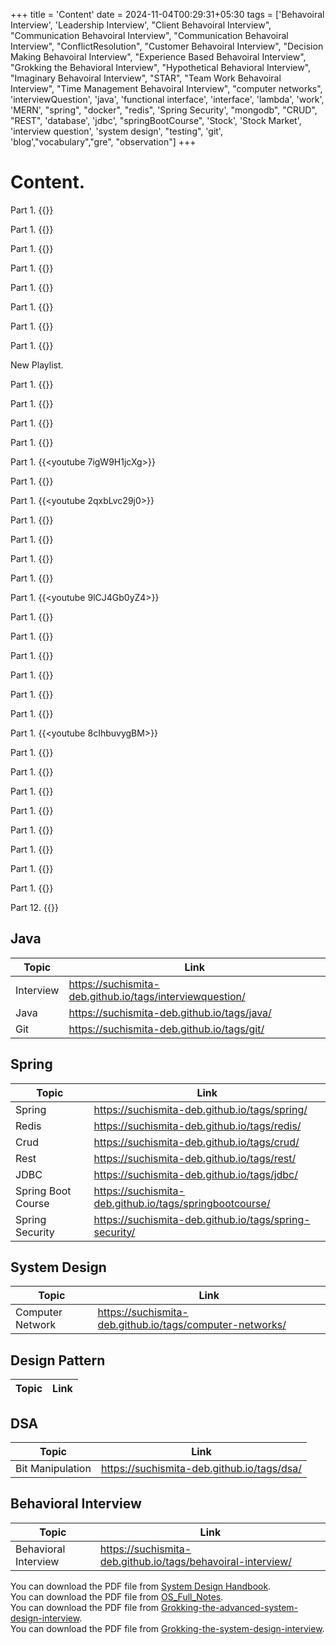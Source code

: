 +++
title = 'Content'
date = 2024-11-04T00:29:31+05:30
tags = ['Behavoiral Interview', 'Leadership Interview', "Client Behavoiral Interview", "Communication Behavoiral Interview",
    "Communication Behavoiral Interview", "ConflictResolution", "Customer Behavoiral Interview", "Decision Making Behavoiral Interview", "Experience Based Behavoiral Interview", "Grokking the Behavioral Interview", "Hypothetical Behavioral Interview", "Imaginary Behavoiral Interview", "STAR", "Team Work Behavoiral Interview", "Time Management Behavoiral Interview", "computer networks", 'interviewQuestion', 'java', 'functional interface', 'interface', 'lambda', 'work', 'MERN', "spring", "docker", "redis", 'Spring Security', "mongodb", "CRUD", "REST", 'database', 'jdbc', "springBootCourse", 'Stock', 'Stock Market', 'interview question', 'system design', "testing", 'git', 'blog',"vocabulary","gre", "observation"]
+++

# Content.


Part 1.
{{<youtube DJ2u7gjSl90>}}

Part 1.
{{<youtube rbjxmlYP19k>}}

Part 1.
{{<youtube GNdGJQIiVGs>}}

Part 1.
{{<youtube je_VAPptMzA>}}

Part 1.
{{<youtube gwLnrAY_Udo>}}

Part 1.
{{<youtube RxWzGyKpm3I>}}

Part 1.
{{<youtube fMBeFDdBxKI>}}

Part 1.
{{<youtube CcUGJ2RCP64>}}

New Playlist.

Part 1.
{{<youtube IbZHLDKNwRE>}}

Part 1.
{{<youtube Wg-VNtWtDtU>}}

Part 1.
{{<youtube yEWzMX1VRFc>}}

Part 1.
{{<youtube DCMMNHCe-Og>}}

Part 1.
{{<youtube 7igW9H1jcXg>}}

Part 1.
{{<youtube jkIBkdx8KeY>}}

Part 1.
{{<youtube 2qxbLvc29j0>}}

Part 1.
{{<youtube mIyi2iLwWYk>}}

Part 1.
{{<youtube OQFTy6c5P_o>}}

Part 1.
{{<youtube YfG7LxNiZ0c>}}

Part 1.
{{<youtube Ovqi_ny6yxY>}}

Part 1.
{{<youtube 9lCJ4Gb0yZ4>}}

Part 1.
{{<youtube Ow__vL9RJiA>}}

Part 1.
{{<youtube JECJAiZFgNs>}}

Part 1.
{{<youtube JlAGqE-bXTE>}}

Part 1.
{{<youtube pnTeb_nJEy8>}}

Part 1.
{{<youtube QN529zzV9X4>}}

Part 1.
{{<youtube rRkAhU965Mg>}}

Part 1.
{{<youtube 8cIhbuvygBM>}}

Part 1.
{{<youtube Y_P9zQ3U7L8>}}

Part 1.
{{<youtube KuJ9p9Sx0Ms>}}

Part 1.
{{<youtube YpFe32A7X44>}}

Part 1.
{{<youtube iKKbUMXDcj4>}}

Part 1.
{{<youtube PChgZ-FD7YQ>}}

Part 1.
{{<youtube DgdPQ6md-sI>}}

Part 1.
{{<youtube g9OqgYS6ICI>}}

Part 1.
{{<youtube BTjxUS_PylA>}}


Part 12.
{{<youtube xMNSTBGoGbU>}}

## Java

|Topic|Link|
|---|---|
|Interview|https://suchismita-deb.github.io/tags/interviewquestion/|
|Java|https://suchismita-deb.github.io/tags/java/|
|Git|https://suchismita-deb.github.io/tags/git/|

## Spring

| Topic              |Link|
|--------------------|---|
| Spring             |https://suchismita-deb.github.io/tags/spring/|
| Redis              |https://suchismita-deb.github.io/tags/redis/|
| Crud               |https://suchismita-deb.github.io/tags/crud/|
| Rest               |https://suchismita-deb.github.io/tags/rest/|
| JDBC               |https://suchismita-deb.github.io/tags/jdbc/
| Spring Boot Course |https://suchismita-deb.github.io/tags/springbootcourse/
| Spring Security    |https://suchismita-deb.github.io/tags/spring-security/|



## System Design

| Topic            |Link|
|------------------|---|
| Computer Network |https://suchismita-deb.github.io/tags/computer-networks/|


## Design Pattern

| Topic            |Link|
|------------------|---|

## DSA

| Topic            | Link                                       |
|------------------|--------------------------------------------|
| Bit Manipulation | https://suchismita-deb.github.io/tags/dsa/ |

## Behavioral Interview

|Topic| Link                                                         |
|---|--------------------------------------------------------------|
|Behavioral Interview| https://suchismita-deb.github.io/tags/behavoiral-interview/  |


You can download the PDF file from [System Design Handbook](/files/SystemDesignHandbook.pdf).  
You can download the PDF file from [OS_Full_Notes](/files/OS_Full_Notes.pdf).  
You can download the PDF file from [Grokking-the-advanced-system-design-interview](/files/Grokking-the-advanced-system-design-interview.pdf).  
You can download the PDF file from [Grokking-the-system-design-interview](/files/Grokking-the-system-design-interview.pdf).  